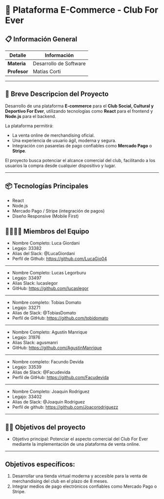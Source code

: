 # 🛒 Plataforma E-Commerce - Club For Ever

## 📋 Información General

| Detalle            | Información                                       |
|--------------------|-------------------------------------------------- |
| **Materia**        | Desarrollo de Software                            |
| **Profesor**       | Matías Corti                                      |

---

## 🚀 Breve Descripcion del Proyecto

Desarrollo de una plataforma **E-commerce** para el **Club Social, Cultural y Deportivo For Ever**, utilizando tecnologías como **React** para el frontend y **Node.js** para el backend.

La plataforma permitirá:
- La venta online de merchandising oficial.
- Una experiencia de usuario ágil, moderna y segura.
- Integración con pasarelas de pago confiables como **Mercado Pago** o **Stripe**.

El proyecto busca potenciar el alcance comercial del club, facilitando a los usuarios la compra desde cualquier dispositivo y lugar.

---

## 📦 Tecnologías Principales
- React
- Node.js
- Mercado Pago / Stripe (integración de pagos)
- Diseño Responsive (Mobile First)

## 👨‍💻👩‍💻 Miembros del Equipo

- Nombre Completo: Luca Giordani
- Legajo: 33382
- Alias del Slack: @LucaGiordani
- Perfil de Github: https://github.com/LucaGio04
---
- Nombre Completo: Lucas Legorburu
- Legajo: 33497
- Alias Slack: lucaslegor
- GitHub: https://github.com/lucaslegor
---
- Nombre completo: Tobias Domato
- Legajo: 33271
- Alias de Slack: @TobiasDomato
- Perfil de GitHub: https://github.com/tobidomato
---
- Nombre Completo: Agustín Manrique
- Legajo: 31976
- Alias Slack: agusmanri
- GitHub: https://github.com/AgustinManrique
---
- Nombre completo: Facundo Devida
- Legajo: 33539
- Alias de Slack: @Facudevida
- Perfil de GitHub: https://github.com/Facudevida
---
- Nombre Completo: Joaquin Rodriguez
- Legajo: 33402
- Alias de Slack: @Joaquin Rodriguez
- Perfil de github: https://github.com/Joacorodriguezz
---
## 🎯🎯 Objetivos del proyecto
- Objetivo principal: Potenciar el aspecto comercial del Club For Ever mediante la implementación de una plataforma de venta online.
---
## Objetivos específicos:
1. Desarrollar una tienda virtual moderna y accesible para la venta de merchandising del club en el plazo de 8 meses.
2. Integrar medios de pago electrónicos confiables como 
Mercado Pago o Stripe.

